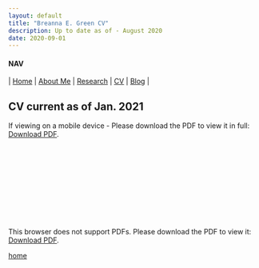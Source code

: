 ```yaml
---
layout: default
title: "Breanna E. Green CV"
description: Up to date as of - August 2020
date: 2020-09-01
---
```


#### NAV

| [Home](./index.html) | [About Me](./about.html) | [Research](./research.html) | [CV](./cv.html)  | [Blog](./blog.html) | 


## CV current as of Jan. 2021

<p>If viewing on a mobile device - Please download the PDF to view it in full: <a href="https://bregreen.github.io/CV_2020.pdf">Download PDF</a>.</p>


<object data="https://bregreen.github.io/CV_2020.pdf" type="application/pdf" width="100%" height="875px">
    <embed src="https://bregreen.github.io/CV_2020.pdf" type="application/pdf">
        <p>This browser does not support PDFs. Please download the PDF to view it: <a href="https://bregreen.github.io/CV_2020.pdf">Download PDF</a>.</p>
    </embed>
</object>



[home](./)

